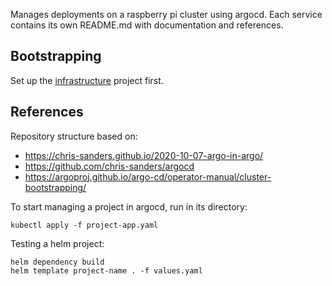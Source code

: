 Manages deployments on a raspberry pi cluster using argocd.
Each service contains its own README.md with documentation and references.

## Bootstrapping

Set up the [infrastructure](./infrastructure) project first.

## References

Repository structure based on:
* https://chris-sanders.github.io/2020-10-07-argo-in-argo/
* https://github.com/chris-sanders/argocd
* https://argoproj.github.io/argo-cd/operator-manual/cluster-bootstrapping/

To start managing a project in argocd, run in its directory:
```
kubectl apply -f project-app.yaml
```

Testing a helm project:
```
helm dependency build
helm template project-name . -f values.yaml
```
